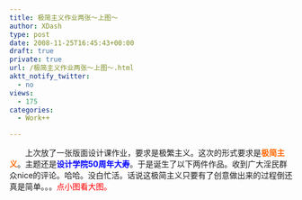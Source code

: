 ```yaml
---
title: 极简主义作业两张～上图～
author: XDash
type: post
date: 2008-11-25T16:45:43+00:00
draft: true
private: true
url: /极简主义作业两张～上图～.html
aktt_notify_twitter:
  - no
views:
  - 175
categories:
  - Work++

---
```

　　上次放了一张版面设计课作业，要求是极繁主义。这次的形式要求是<span style="color: #ff6600"><strong>极简主义</strong></span>。主题还是<span style="color: #0000ff"><strong>设计学院50周年大寿</strong></span>。于是诞生了以下两件作品。收到广大淫民群众nice的评论。哈哈。没白忙活。话说这极简主义只要有了创意做出来的过程倒还真是简单。。。<span style="color: #ff0000">点小图看大图。</span>

<p style="text-align: center">
  <a target="_blank" href="http://www.xdash.cn/attachments/month_0811/k2008112603739.jpg"><img decoding="async" alt="" src="http://www.xdash.cn/attachments/month_0811/o2008112604057.jpg" /></a><a target="_blank" href="http://www.xdash.cn/attachments/month_0811/w2008112604014.jpg"><img decoding="async" alt="" src="http://www.xdash.cn/attachments/month_0811/m200811260412.jpg" /></a>
</p>

<p style="text-align: center">
  &nbsp;
</p>